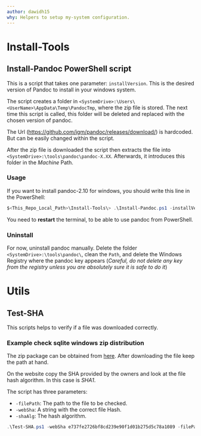 ```yaml
---
author: dawidh15
why: Helpers to setup my-system configuration.
---
```


# Install-Tools

## Install-Pandoc PowerShell script

This is a script that takes one parameter: `installVersion`. This is the desired version of Pandoc to install in your windows system.

The script creates a folder in `<SystemDrive>:\Users\<UserName>\AppData\Temp\PandocTmp`, where the zip file is stored. The next time this script is called, this folder will be deleted and replaced with the chosen version of pandoc.

The Url (https://github.com/jgm/pandoc/releases/download/) is hardcoded. But can be easily changed within the script.

After the zip file is downloaded the script then extracts the file into `<SystemDrive>:\tools\pandoc\pandoc-X.XX`. Afterwards, it introduces this folder in the *Machine* Path.

### Usage

If you want to install pandoc-2.10 for windows, you should write this line in the PowerShell:

```powerShell
$<This_Repo_Local_Path>\Install-Tools\> .\Install-Pandoc.ps1 -installVersion 2.10
```

You need to **restart** the terminal, to be able to use pandoc from PowerShell.

### Uninstall

For now, uninstall pandoc manually. Delete the folder `<SystemDrive>:\tools\pandoc\`, clean the `Path`, and delete the Windows Registry where the pandoc key appears (*Careful, do not delete any key from the registry unless you are absolutely sure it is safe to do it*)


# Utils

## Test-SHA

This scripts helps to verify if a file was downloaded correctly.

### Example check sqlite windows zip distribution

The zip package can be obtained from [here](https://www.sqlite.org/2020/sqlite-tools-win32-x86-3320300.zip). After downloading the file keep the path at hand.

On the website copy the SHA provided by the owners and look at the file hash algorithm. In this case is *SHA1*.

The script has three parameters:

- `-filePath`: The path to the file to be checked.
- `-webSha`: A string with the correct file Hash.
- `-shaAlg`: The hash algorithm.

```powershell
.\Test-SHA.ps1 -webSha e737fe2726bf8cd239e90f1d01b275d5c78a1089 -filePath C:\dev\sqlite\sqlite-tools-win32-x86-3320300.zip -shaAlg SHA1
```
